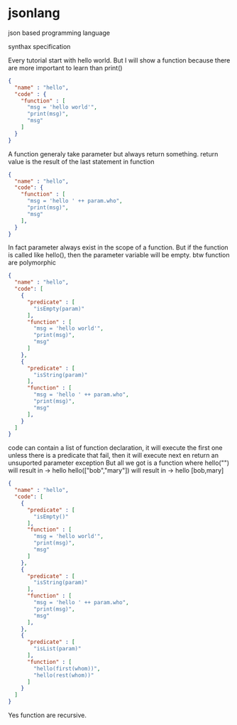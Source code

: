 # jsonlang
json based programming language

synthax specification

Every tutorial start with hello world.
But I will show a function because there are more important to learn than print()
```json
{
  "name" : "hello",
  "code" : {
    "function" : [
      "msg = 'hello world'",
      "print(msg)",
      "msg"
    ]
  }
}
```
A function generaly take parameter but always return something.
return value is the result of the last statement in function
```json
{
  "name" : "hello",
  "code": {
    "function" : [
      "msg = 'hello ' ++ param.who",
      "print(msg)",
      "msg"
    ],
  }
}
```
In fact parameter always exist in the scope of a function.
But if the function is called like hello(), then the parameter variable will be empty.
btw function are polymorphic
```json
{
  "name" : "hello",
  "code": [
    {
      "predicate" : [
        "isEmpty(param)"
      ],
      "function" : [
        "msg = 'hello world'",
        "print(msg)",
        "msg"
      ]
    },
    {
      "predicate" : [
        "isString(param)"
      ],
      "function" : [
        "msg = 'hello ' ++ param.who",
        "print(msg)",
        "msg"
      ],
    }
  ]
}
```
code can contain a list of function declaration, it will execute the first one unless there is a predicate that fail, then it will execute next en return an unsuported parameter exception
But all we got is a function where 
hello("") will result in -> hello 
hello(["bob","mary"]) will result in -> hello [bob,mary]
```json
{
  "name" : "hello",
  "code": [
    {
      "predicate" : [
        "isEmpty()"
      ],
      "function" : [
        "msg = 'hello world'",
        "print(msg)",
        "msg"
      ]
    },
    {
      "predicate" : [
        "isString(param)"
      ],
      "function" : [
        "msg = 'hello ' ++ param.who",
        "print(msg)",
        "msg"
      ],
    },
    {
      "predicate" : [
        "isList(param)"
      ],
      "function" : [
        "hello(first(whom))",
        "hello(rest(whom))"
      ]
    }
  ]
}
```
Yes function are recursive.
